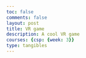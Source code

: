 ```yaml
---
toc: false
comments: false
layout: post
title: VR game
description: A cool VR game
courses: {csp: {week: 3}}
type: tangibles
---
```

<html>
<head>
<!DOCTYPE html>
<html>
<head>
    <meta name="viewport" content="width=device-width, user-scalable=no, minimum-scale=1.0, maximum-scale=1.0">
    <script src="https://aframe.io/releases/1.2.0/aframe.min.js"></script>
</head>
<body>
    <a-scene>
        <!-- Nature background -->
        <a-sky src="nature.jpg" radius="30"></a-sky>
<!-- VR headset and hand controls -->
        <a-entity laser-controls="hand: right"></a-entity>
                <!-- Rollercoaster track -->
        <a-cylinder position="0 1 -5" height="10" radius="2" color="gray"></a-cylinder>
        <!-- Rollercoaster cart (initial position) -->
        <a-box id="cart" position="0 1 -5" scale="0.5 0.5 0.5" color="red" clickable></a-box>
        <!-- Camera and cursor for interaction -->
        <a-entity camera look-controls>
            <a-cursor id="cursor" raycaster="objects: [clickable]"></a-cursor>
        </a-entity>
        <!-- Event listeners to control rollercoaster ride -->
        <script>
            const cursor = document.querySelector('#cursor');
            const cart = document.querySelector('#cart');
            let rideStarted = false;
    cursor.addEventListener('click', () => {
                if (!rideStarted) {
                    startRollercoasterRide();
                }
            });
            function startRollercoasterRide() {
                rideStarted = true;
                // Move the cart along the rollercoaster track
                const cartAnimation = document.createElement('a-animation');
                cartAnimation.setAttribute('attribute', 'position');
                cartAnimation.setAttribute('from', '0 1 -5');
                cartAnimation.setAttribute('to', '0 1 5'); // Move the cart forward
                cartAnimation.setAttribute('dur', '20000'); // Duration of the ride (adjust as needed)
                cartAnimation.setAttribute('easing', 'linear');
                cart.appendChild(cartAnimation);
                // At the end of the ride, reset the cart
                setTimeout(() => {
                    cart.setAttribute('position', '0 1 -5');
                    rideStarted = false;
                }, 20000); // Same duration as the ride
            }
        </script>
    </a-scene>
</body>
</html>
